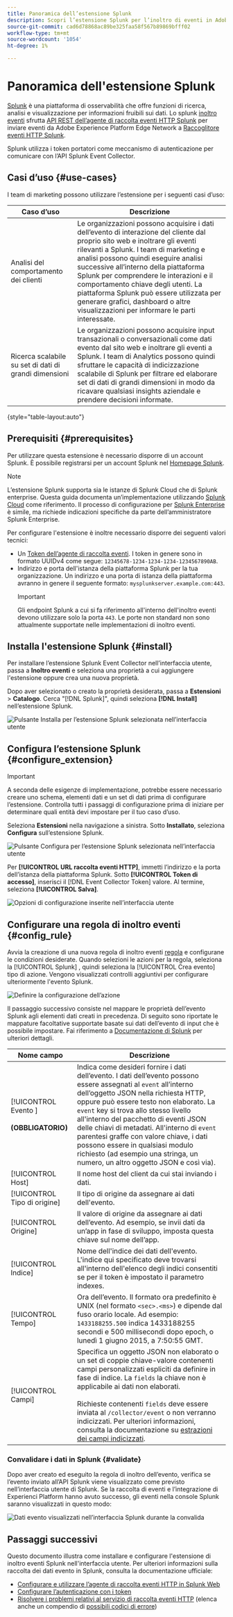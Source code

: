 ```yaml
---
title: Panoramica dell’estensione Splunk
description: Scopri l’estensione Splunk per l’inoltro di eventi in Adobe Experience Platform.
source-git-commit: cad6d78868ac89be325faa58f567b89869bfff02
workflow-type: tm+mt
source-wordcount: '1054'
ht-degree: 1%

---
```


# Panoramica dell&#39;estensione Splunk

[Splunk](https://www.splunk.com) è una piattaforma di osservabilità che offre funzioni di ricerca, analisi e visualizzazione per informazioni fruibili sui dati. Lo splunk [inoltro eventi](../../../ui/event-forwarding/overview.md) sfrutta [API REST dell’agente di raccolta eventi HTTP Splunk](https://docs.splunk.com/Documentation/Splunk/8.2.5/Data/HECRESTendpoints) per inviare eventi da Adobe Experience Platform Edge Network a [Raccoglitore eventi HTTP Splunk](https://docs.splunk.com/Documentation/Splunk/8.2.5/Data/UsetheHTTPEventCollector).

Splunk utilizza i token portatori come meccanismo di autenticazione per comunicare con l’API Splunk Event Collector.

## Casi d’uso {#use-cases}

I team di marketing possono utilizzare l’estensione per i seguenti casi d’uso:

| Caso d’uso | Descrizione |
| --- | --- |
| Analisi del comportamento dei clienti | Le organizzazioni possono acquisire i dati dell’evento di interazione del cliente dal proprio sito web e inoltrare gli eventi rilevanti a Splunk. I team di marketing e analisi possono quindi eseguire analisi successive all’interno della piattaforma Splunk per comprendere le interazioni e il comportamento chiave degli utenti. La piattaforma Splunk può essere utilizzata per generare grafici, dashboard o altre visualizzazioni per informare le parti interessate. |
| Ricerca scalabile su set di dati di grandi dimensioni | Le organizzazioni possono acquisire input transazionali o conversazionali come dati evento dal sito web e inoltrare gli eventi a Splunk. I team di Analytics possono quindi sfruttare le capacità di indicizzazione scalabile di Splunk per filtrare ed elaborare set di dati di grandi dimensioni in modo da ricavare qualsiasi insights aziendale e prendere decisioni informate. |

{style=&quot;table-layout:auto&quot;}

## Prerequisiti {#prerequisites}

Per utilizzare questa estensione è necessario disporre di un account Splunk. È possibile registrarsi per un account Splunk nel [Homepage Splunk](https://www.splunk.com/page/sign_up).

>[!NOTE]
>
> L’estensione Splunk supporta sia le istanze di Splunk Cloud che di Splunk enterprise. Questa guida documenta un’implementazione utilizzando [Splunk Cloud](https://www.splunk.com/en_us/products/splunk-cloud-platform.html) come riferimento. Il processo di configurazione per [Splunk Enterprise](https://www.splunk.com/en_us/products/splunk-enterprise.html) è simile, ma richiede indicazioni specifiche da parte dell’amministratore Splunk Enterprise.

Per configurare l&#39;estensione è inoltre necessario disporre dei seguenti valori tecnici:

* Un [Token dell’agente di raccolta eventi](https://docs.splunk.com/Documentation/Splunk/8.2.5/Data/UsetheHTTPEventCollector#Create_an_Event_Collector_token_on_Splunk_Cloud_Platform). I token in genere sono in formato UUIDv4 come segue: `12345678-1234-1234-1234-1234567890AB`.
* Indirizzo e porta dell&#39;istanza della piattaforma Splunk per la tua organizzazione. Un indirizzo e una porta di istanza della piattaforma avranno in genere il seguente formato: `mysplunkserver.example.com:443`.
   >[!IMPORTANT]
   >
   > Gli endpoint Splunk a cui si fa riferimento all&#39;interno dell&#39;inoltro eventi devono utilizzare solo la porta `443`. Le porte non standard non sono attualmente supportate nelle implementazioni di inoltro eventi.

## Installa l&#39;estensione Splunk {#install}

Per installare l’estensione Splunk Event Collector nell’interfaccia utente, passa a **Inoltro eventi** e seleziona una proprietà a cui aggiungere l&#39;estensione oppure crea una nuova proprietà.

Dopo aver selezionato o creato la proprietà desiderata, passa a **Estensioni** > **Catalogo**. Cerca &quot;[!DNL Splunk]&quot;, quindi seleziona **[!DNL Install]** nell’estensione Splunk.

![Pulsante Installa per l’estensione Splunk selezionata nell’interfaccia utente](../../../images/extensions/splunk/install.png)

## Configura l’estensione Splunk {#configure_extension}

>[!IMPORTANT]
>
>A seconda delle esigenze di implementazione, potrebbe essere necessario creare uno schema, elementi dati e un set di dati prima di configurare l’estensione. Controlla tutti i passaggi di configurazione prima di iniziare per determinare quali entità devi impostare per il tuo caso d’uso.

Seleziona **Estensioni** nella navigazione a sinistra. Sotto **Installato**, seleziona **Configura** sull’estensione Splunk.

![Pulsante Configura per l’estensione Splunk selezionata nell’interfaccia utente](../../../images/extensions/splunk/configure.png)

Per **[!UICONTROL URL raccolta eventi HTTP]**, immetti l’indirizzo e la porta dell’istanza della piattaforma Splunk. Sotto **[!UICONTROL Token di accesso]**, inserisci il [!DNL Event Collector Token] valore. Al termine, seleziona **[!UICONTROL Salva]**.

![Opzioni di configurazione inserite nell’interfaccia utente](../../../images/extensions/splunk/input.png)

## Configurare una regola di inoltro eventi {#config_rule}

Avvia la creazione di una nuova regola di inoltro eventi [regola](../../../ui/managing-resources/rules.md) e configurane le condizioni desiderate. Quando selezioni le azioni per la regola, seleziona la [!UICONTROL Splunk] , quindi seleziona la [!UICONTROL Crea evento] tipo di azione. Vengono visualizzati controlli aggiuntivi per configurare ulteriormente l&#39;evento Splunk.

![Definire la configurazione dell’azione](../../../images/extensions/splunk/action-configurations.png)

Il passaggio successivo consiste nel mappare le proprietà dell’evento Splunk agli elementi dati creati in precedenza. Di seguito sono riportate le mappature facoltative supportate basate sui dati dell’evento di input che è possibile impostare. Fai riferimento a [Documentazione di Splunk](https://docs.splunk.com/Documentation/Splunk/8.2.5/Data/FormateventsforHTTPEventCollector#Event_metadata) per ulteriori dettagli.

| Nome campo | Descrizione |
| --- | --- |
| [!UICONTROL Evento ]<br><br>**(OBBLIGATORIO)** | Indica come desideri fornire i dati dell’evento. I dati dell’evento possono essere assegnati al `event` all’interno dell’oggetto JSON nella richiesta HTTP, oppure può essere testo non elaborato. La `event` key si trova allo stesso livello all&#39;interno del pacchetto di eventi JSON delle chiavi di metadati. All&#39;interno di `event` parentesi graffe con valore chiave, i dati possono essere in qualsiasi modulo richiesto (ad esempio una stringa, un numero, un altro oggetto JSON e così via). |
| [!UICONTROL Host] | Il nome host del client da cui stai inviando i dati. |
| [!UICONTROL Tipo di origine] | Il tipo di origine da assegnare ai dati dell&#39;evento. |
| [!UICONTROL Origine] | Il valore di origine da assegnare ai dati dell’evento. Ad esempio, se invii dati da un’app in fase di sviluppo, imposta questa chiave sul nome dell’app. |
| [!UICONTROL Indice] | Nome dell&#39;indice dei dati dell&#39;evento. L&#39;indice qui specificato deve trovarsi all&#39;interno dell&#39;elenco degli indici consentiti se per il token è impostato il parametro indexes. |
| [!UICONTROL Tempo] | Ora dell’evento. Il formato ora predefinito è UNIX (nel formato `<sec>.<ms>`) e dipende dal fuso orario locale. Ad esempio: `1433188255.500` indica 1433188255 secondi e 500 millisecondi dopo epoch, o lunedì 1 giugno 2015, a 7:50:55 GMT. |
| [!UICONTROL Campi] | Specifica un oggetto JSON non elaborato o un set di coppie chiave-valore contenenti campi personalizzati espliciti da definire in fase di indice.  La `fields` la chiave non è applicabile ai dati non elaborati.<br><br>Richieste contenenti `fields` deve essere inviata al `/collector/event` o non verranno indicizzati. Per ulteriori informazioni, consulta la documentazione su [estrazioni dei campi indicizzati](https://docs.splunk.com/Documentation/Splunk/8.2.5/Data/IFXandHEC). |

### Convalidare i dati in Splunk {#validate}

Dopo aver creato ed eseguito la regola di inoltro dell’evento, verifica se l’evento inviato all’API Splunk viene visualizzato come previsto nell’interfaccia utente di Splunk. Se la raccolta di eventi e l’integrazione di Experienci Platform hanno avuto successo, gli eventi nella console Splunk saranno visualizzati in questo modo:

![Dati evento visualizzati nell’interfaccia Splunk durante la convalida](../../../images/extensions/splunk/splunk-data.png)

## Passaggi successivi

Questo documento illustra come installare e configurare l&#39;estensione di inoltro eventi Splunk nell&#39;interfaccia utente. Per ulteriori informazioni sulla raccolta dei dati evento in Splunk, consulta la documentazione ufficiale:

* [Configurare e utilizzare l’agente di raccolta eventi HTTP in Splunk Web ](https://docs.splunk.com/Documentation/Splunk/8.2.5/Data/UsetheHTTPEventCollector)
* [Configurare l’autenticazione con i token](https://docs.splunk.com/Documentation/Splunk/8.2.5/Security/Setupauthenticationwithtokens#Prerequisites_for_activating_tokens)
* [Risolvere i problemi relativi al servizio di raccolta eventi HTTP](https://docs.splunk.com/Documentation/Splunk/8.2.5/Data/TroubleshootHTTPEventCollector) (elenca anche un compendio di [possibili codici di errore](https://docs.splunk.com/Documentation/Splunk/8.2.5/Data/TroubleshootHTTPEventCollector#Possible_error_codes))
